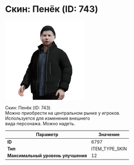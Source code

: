 # Скин: Пенёк (ID: 743)

![Item Image](../img/6797.webp?raw=true)

Скин: Пенёк (ID: 743)<br>Можно приобрести на центральном рынке у игроков.<br>Используется для изменения внешнего<br>вида персонажа. Можно надеть.


| Параметр | Значение |
|----------|----------|
| **ID** | 6797 |
| **Тип** | ITEM_TYPE_SKIN |
| **Максимальный уровень улучшения** | 12 |

